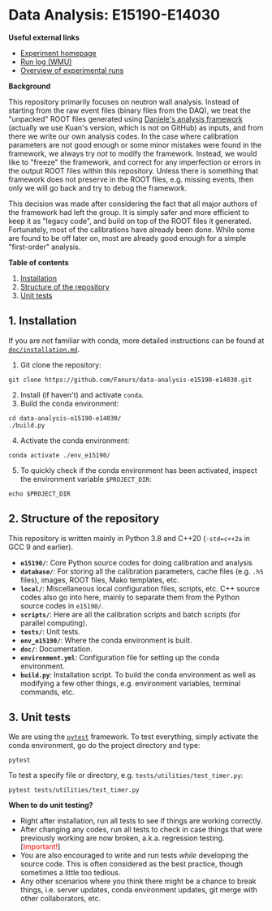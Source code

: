 # Data Analysis: E15190-E14030
**Useful external links**
- [Experiment homepage](https://groups.nscl.msu.edu/hira/15190-14030/index.htm)
- [Run log (WMU)](http://neutronstar.physics.wmich.edu/runlog/index.php?op=list)
- [Overview of experimental runs](https://groups.nscl.msu.edu/hira/fanurs/progress/20210615.html)

**Background**

This repository primarily focuses on neutron wall analysis. Instead of starting from the raw event files (binary files from the DAQ), we treat the "unpacked" ROOT files generated using [Daniele's analysis framework](https://github.com/nscl-hira/E15190-Unified-Analysis-Framework) (actually we use Kuan's version, which is not on GitHub) as inputs, and from there we write our own analysis codes. In the case where calibration parameters are not good enough or some minor mistakes were found in the framework, we always try *not* to modify the framework. Instead, we would like to "freeze" the framework, and correct for any imperfection or errors in the output ROOT files within this repository. Unless there is something that framework does not preserve in the ROOT files, e.g. missing events, then only we will go back and try to debug the framework.

This decision was made after considering the fact that all major authors of the framework had left the group. It is simply safer and more efficient to keep it as "legacy code", and build on top of the ROOT files it generated. Fortunately, most of the calibrations have already been done. While some are found to be off later on, most are already good enough for a simple "first-order" analysis.

**Table of contents**
1. [Installation](#1-installation)
1. [Structure of the repository](#2-structure-of-the-repository)
1. [Unit tests](#3-unit-tests)

## 1. Installation
If you are not familiar with conda, more detailed instructions can be found at [`doc/installation.md`](doc/installation.md).
1. Git clone the repository:
```console
git clone https://github.com/Fanurs/data-analysis-e15190-e14030.git
```
2. Install (if haven't) and activate `conda`.
3. Build the conda environment:
```console
cd data-analysis-e15190-e14030/
./build.py
```
4. Activate the conda environment:
```console
conda activate ./env_e15190/
```
5. To quickly check if the conda environment has been activated, inspect the environment variable `$PROJECT_DIR`:
```console
echo $PROJECT_DIR
```

## 2. Structure of the repository
This repository is written mainly in Python 3.8 and C++20 (`-std=c++2a` in GCC 9 and earlier).
- **`e15190/`**: Core Python source codes for doing calibration and analysis
- **`database/`**: For storing all the calibration parameters, cache files (e.g. `.h5` files), images, ROOT files, Mako templates, etc.
- **`local/`**: Miscellaneous local configuration files, scripts, etc. C++ source codes also go into here, mainly to separate them from the Python source codes in `e15190/`.
- **`scripts/`**: Here are all the calibration scripts and batch scripts (for parallel computing).
- **`tests/`**: Unit tests.
- **`env_e15190/`**: Where the conda environment is built.
- **`doc/`**: Documentation.
- **`environment.yml`**: Configuration file for setting up the conda environment.
- **`build.py`**: Installation script. To build the conda environment as well as modifying a few other things, e.g. environment variables, terminal commands, etc.

## 3. Unit tests
We are using the [`pytest`](https://docs.pytest.org/) framework. To test everything, simply activate the conda environment, go do the project directory and type:
```console
pytest
```
To test a specify file or directory, e.g. `tests/utilities/test_timer.py`:
```console
pytest tests/utilities/test_timer.py
```

**When to do unit testing?**
* Right after installation, run all tests to see if things are working correctly.
* After changing any codes, run all tests to check in case things that were previously working are now broken, a.k.a. regression testing. [<span style="color: red;">Important!</span>]
* You are also encouraged to write and run tests *while* developing the source code. This is often considered as the best practice, though sometimes a little too tedious.
* Any other scenarios where you think there might be a chance to break things, i.e. server updates, conda environment updates, git merge with other collaborators, etc.
